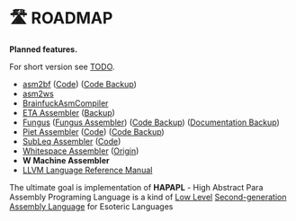# 🛣️ ROADMAP

**Planned features.**

For short version see [TODO](TODO.md).

* [asm2bf](https://esolangs.org/wiki/Asm2bf) ([Code](https://github.com/kspalaiologos/asmbf)) ([Code Backup](https://github.com/helvm/asmbf))
* [asm2ws](https://github.com/kspalaiologos/asm2ws)
* [BrainfuckAsmCompiler](https://gitlab.com/hilmar-ackermann/brainfuckassembler)
* [ETA Assembler](http://www.miketaylor.org.uk/tech/eta/doc/easman.html) ([Backup](https://helvm.github.io/eta/easman.html))
* [Fungus](https://www.bedroomlan.org/hardware/fungus/) ([Fungus Assembler](http://www.club.cc.cmu.edu/~ajo/funge/fungus.html#fungasm)) ([Code Backup](https://github.com/helvm/Fungus)) ([Documentation Backup](https://helvm.online/Fungus))
* [Piet Assembler](https://www.toothycat.net/wiki/wiki.pl?MoonShadow/Piet) ([Code](https://github.com/sl236/Piet)) ([Code Backup](https://github.com/helvm/Piet))
* [SubLeq Assembler](http://mazonka.com/subleq/) ([Code](http://mazonka.com/subleq/sqasm.cpp))
* [Whitespace Assembler](https://helvm.github.io/wsa/intro.html) ([Origin](http://web.archive.org/web/20150102035404/http://www.burghard.info/Code/Whitespace/index.html))
* **W Machine Assembler**
* [LLVM Language Reference Manual](https://llvm.org/docs/LangRef.html)

The ultimate goal is implementation of **HAPAPL** - High Abstract Para Assembly Programing Language is a kind of [Low Level] [Second-generation] [Assembly Language] for Esoteric Languages

[Low Level]:         https://en.wikipedia.org/wiki/Low-level_programming_language
[Second-generation]: https://en.wikipedia.org/wiki/Second-generation_programming_language
[Assembly Language]: https://en.wikipedia.org/wiki/Assembly_language
